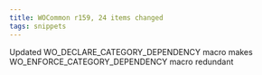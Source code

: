 ```yaml
---
title: WOCommon r159, 24 items changed
tags: snippets
---
```


Updated WO_DECLARE_CATEGORY_DEPENDENCY macro makes WO_ENFORCE_CATEGORY_DEPENDENCY macro redundant
